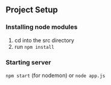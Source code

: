## Project Setup

### Installing node modules
1. cd into the src directory
2. run ``npm install``

### Starting server
``npm start`` (for nodemon)
or
``node app.js``
